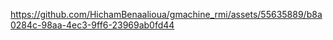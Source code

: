 

https://github.com/HichamBenaalioua/gmachine_rmi/assets/55635889/b8a0284c-98aa-4ec3-9ff6-23969ab0fd44

